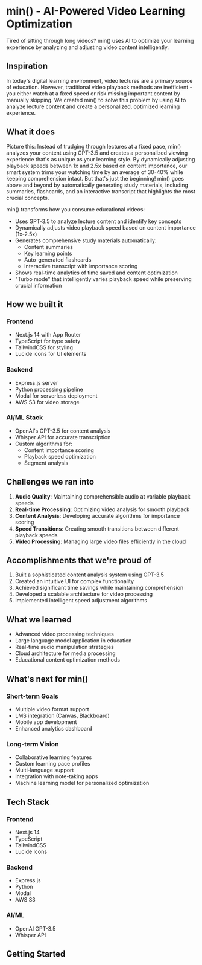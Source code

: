 # min() - AI-Powered Video Learning Optimization

Tired of sitting through long videos? min() uses AI to optimize your learning experience by analyzing and adjusting video content intelligently.

## Inspiration

In today's digital learning environment, video lectures are a primary source of education. However, traditional video playback methods are inefficient - you either watch at a fixed speed or risk missing important content by manually skipping. We created min() to solve this problem by using AI to analyze lecture content and create a personalized, optimized learning experience.

## What it does

Picture this: Instead of trudging through lectures at a fixed pace, min() analyzes your content using GPT-3.5 and creates a personalized viewing experience that's as unique as your learning style. By dynamically adjusting playback speeds between 1x and 2.5x based on content importance, our smart system trims your watching time by an average of 30-40% while keeping comprehension intact. But that's just the beginning! min() goes above and beyond by automatically generating study materials, including summaries, flashcards, and an interactive transcript that highlights the most crucial concepts.

min() transforms how you consume educational videos:
- Uses GPT-3.5 to analyze lecture content and identify key concepts
- Dynamically adjusts video playback speed based on content importance (1x-2.5x)
- Generates comprehensive study materials automatically:
  - Content summaries
  - Key learning points
  - Auto-generated flashcards
  - Interactive transcript with importance scoring
- Shows real-time analytics of time saved and content optimization
- "Turbo mode" that intelligently varies playback speed while preserving crucial information


## How we built it

### Frontend
- Next.js 14 with App Router
- TypeScript for type safety
- TailwindCSS for styling
- Lucide icons for UI elements

### Backend
- Express.js server
- Python processing pipeline
- Modal for serverless deployment
- AWS S3 for video storage

### AI/ML Stack
- OpenAI's GPT-3.5 for content analysis
- Whisper API for accurate transcription
- Custom algorithms for:
  - Content importance scoring
  - Playback speed optimization
  - Segment analysis

## Challenges we ran into

1. **Audio Quality**: Maintaining comprehensible audio at variable playback speeds
2. **Real-time Processing**: Optimizing video analysis for smooth playback
3. **Content Analysis**: Developing accurate algorithms for importance scoring
4. **Speed Transitions**: Creating smooth transitions between different playback speeds
5. **Video Processing**: Managing large video files efficiently in the cloud

## Accomplishments that we're proud of

1. Built a sophisticated content analysis system using GPT-3.5
2. Created an intuitive UI for complex functionality
3. Achieved significant time savings while maintaining comprehension
4. Developed a scalable architecture for video processing
5. Implemented intelligent speed adjustment algorithms

## What we learned

- Advanced video processing techniques
- Large language model application in education
- Real-time audio manipulation strategies
- Cloud architecture for media processing
- Educational content optimization methods

## What's next for min()

### Short-term Goals
- Multiple video format support
- LMS integration (Canvas, Blackboard)
- Mobile app development
- Enhanced analytics dashboard

### Long-term Vision
- Collaborative learning features
- Custom learning pace profiles
- Multi-language support
- Integration with note-taking apps
- Machine learning model for personalized optimization

## Tech Stack

### Frontend
- Next.js 14
- TypeScript
- TailwindCSS
- Lucide Icons

### Backend
- Express.js
- Python
- Modal
- AWS S3

### AI/ML
- OpenAI GPT-3.5
- Whisper API

## Getting Started

